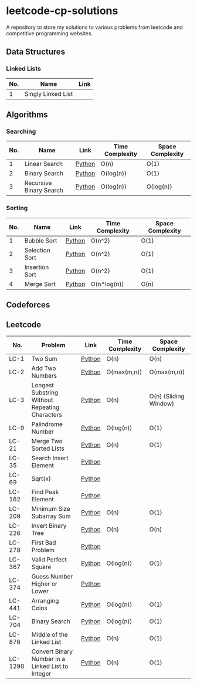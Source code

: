 # leetcode-cp-solutions

A repository to store my solutions to various problems from leetcode and competitive programming websites.

## Data Structures

### Linked Lists

| No. | Name               | Link |
| --- | ------------------ | ---- |
| 1   | Singly Linked List |      |

## Algorithms

### Searching

| No. | Name                    | Link                                                  | Time Complexity | Space Complexity |
| --- | ----------------------- | ----------------------------------------------------- | --------------- | ---------------- |
| 1   | Linear Search           | [Python](./algorithms/searching/linear_search.py)     | O(n)            | O(1)             |
| 2   | Binary Search           | [Python](./algorithms/searching/binary_search.py)     | O(log(n))       | O(1)             |
| 3   | Recursive Binary Search | [Python](./algorithms/searching/binary_search_rec.py) | O(log(n))       | O(log(n))        |

### Sorting

| No. | Name           | Link                                             | Time Complexity | Space Complexity |
| --- | -------------- | ------------------------------------------------ | --------------- | ---------------- |
| 1   | Bubble Sort    | [Python](./algorithms/sorting/bubble_sort.py)    | O(n^2)          | O(1)             |
| 2   | Selection Sort | [Python](./algorithms/sorting/selection_sort.py) | O(n^2)          | O(1)             |
| 3   | Insertion Sort | [Python](./algorithms/sorting/insertion_sort.py) | O(n^2)          | O(1)             |
| 4   | Merge Sort     | [Python](./algorithms/sorting/merge_sort.py)     | O(n\*log(n))    | O(n)             |

## Codeforces

## Leetcode

| No.     | Problem                                           | Link                           | Time Complexity | Space Complexity      |
| ------- | ------------------------------------------------- | ------------------------------ | --------------- | --------------------- |
| LC-1    | Two Sum                                           | [Python](./leetcode/LC1.py)    | O(n)            | O(n)                  |
| LC-2    | Add Two Numbers                                   | [Python](./leetcode/LC2.py)    | O(max(m,n))     | O(max(m,n))           |
| LC-3    | Longest Substring Without Repeating Characters    | [Python](./leetcode/LC3.py)    | O(n)            | O(n) (Sliding Window) |
| LC-9    | Palindrome Number                                 | [Python](./leetcode/LC9.py)    | O(log(n))       | O(1)                  |
| LC-21   | Merge Two Sorted Lists                            | [Python](./leetcode/LC21.py)   | O(n)            | O(1)                  |
| LC-35   | Search Insert Element                             | [Python](./leetcode/LC35.py)   |                 |                       |
| LC-69   | Sqrt(x)                                           | [Python](./leetcode/LC69.py)   |                 |                       |
| LC-162  | Find Peak Element                                 | [Python](./leetcode/LC162.py)  |                 |                       |
| LC-209  | Minimum Size Subarray Sum                         | [Python](./leetcode/LC209.py)  | O(n)            | O(1)                  |
| LC-226  | Invert Binary Tree                                | [Python](./leetcode/LC262.py)  | O(n)            | O(n)                  |
| LC-278  | First Bad Problem                                 | [Python](./leetcode/LC278.py)  |                 |                       |
| LC-367  | Valid Perfect Square                              | [Python](./leetcode/LC367.py)  | O(log(n))       | O(1)                  |
| LC-374  | Guess Number Higher or Lower                      | [Python](./leetcode/LC374.py)  |                 |                       |
| LC-441  | Arranging Coins                                   | [Python](./leetcode/LC441.py)  | O(log(n))       | O(1)                  |
| LC-704  | Binary Search                                     | [Python](./leetcode/LC704.py)  | O(log(n))       | O(1)                  |
| LC-876  | Middle of the Linked List                         | [Python](./leetcode/LC876.py)  | O(n)            | O(1)                  |
| LC-1290 | Convert Binary Number in a Linked List to Integer | [Python](./leetcode/LC1290.py) | O(n)            | O(1)                  |
